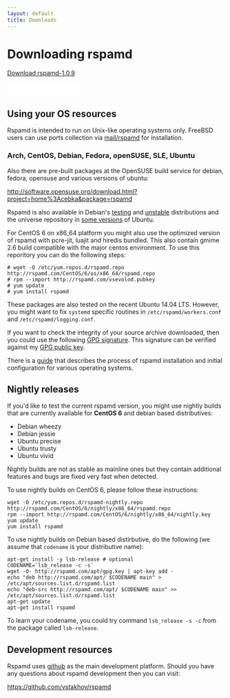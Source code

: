 ```yaml
---
layout: default
title: Downloads
---
```


# Downloading rspamd

<p><a class="btn btn-primary btn-lg" href="/downloads/rspamd-1.0.9.tar.xz">Download rspamd-1.0.9</a></p>
<p><iframe src="//rspamd.com/github-btn.html?user=vstakhov&repo=rspamd&type=watch&count=true&size=large"
  allowtransparency="true" frameborder="0" scrolling="0" width="170" height="30"></iframe></p>


## Using your OS resources

Rspamd is intended to run on Unix-like operating systems only. FreeBSD users can use ports
collection via [mail/rspamd](http://www.freshports.org/mail/rspamd) for installation.

### Arch, CentOS, Debian, Fedora, openSUSE, SLE, Ubuntu

Also there are pre-built packages at the OpenSUSE build service for debian, fedora, opensuse and
various versions of ubuntu:

<http://software.opensuse.org/download.html?project=home%3Acebka&package=rspamd>

Rspamd is also available in Debian's [testing](https://packages.debian.org/source/testing/rspamd) and [unstable](https://packages.debian.org/source/unstable/rspamd) distributions and the universe repository in [some versions](http://packages.ubuntu.com/search?keywords=rspamd&searchon=names&suite=all&section=all) of Ubuntu.

For CentOS 6 on x86_64 platform you might also use the optimized version of rspamd with pcre-jit, luajit and hiredis bundled. This also contain gmime 2.6 build compatible with the major centos environment. To use this reporitory you can do the following steps:

	# wget -O /etc/yum.repos.d/rspamd.repo http://rspamd.com/CentOS/6/os/x86_64/rspamd.repo
	# rpm --import http://rspamd.com/vsevolod.pubkey
	# yum update
	# yum install rspamd

These packages are also tested on the recent Ubuntu 14.04 LTS. However, you might want to fix `systemd` specific routines 
in `/etc/rspamd/workers.conf` and `/etc/rspamd/logging.conf`.

If you want to check the integrity of your source archive downloaded, then you could use the following [GPG signature](/downloads/rspamd-1.0.9.tar.xz.asc).
This signature can be verified against my [GPG public key](https://rspamd.com/vsevolod.pubkey). 

There is a [guide](https://rspamd.com/doc/quickstart.html) that describes the process of rspamd installation and initial configuration for various operating systems.

## Nightly releases

If you'd like to test the current rspamd version, you might use nightly builds that are currently available for **CentOS 6** and debian based distributives:

- Debian wheezy
- Debian jessie
- Ubuntu precise
- Ubuntu trusty
- Ubuntu vivid

Nightly builds are not as stable as mainline ones but they contain additional features and bugs are fixed very fast when detected.

To use nightly builds on CentOS 6, please follow these instructions:

	wget -O /etc/yum.repos.d/rspamd-nightly.repo http://rspamd.com/CentOS/6/nightly/x86_64/rspamd.repo
	rpm --import http://rspamd.com/CentOS/6/nightly/x86_64/nightly.key
	yum update
	yum install rspamd

To use nightly builds on Debian based distirbutive, do the following (we assume that `codename` is your distributive name):
	
	apt-get install -y lsb-release # optional
	CODENAME=`lsb_release -c -s`
	wget -O- http://rspamd.com/apt/gpg.key | apt-key add -
	echo "deb http://rspamd.com/apt/ $CODENAME main" > /etc/apt/sources.list.d/rspamd.list
	echo "deb-src http://rspamd.com/apt/ $CODENAME main" >> /etc/apt/sources.list.d/rspamd.list
	apt-get update
	apt-get install rspamd

To learn your codename, you could try command `lsb_release -s -c` from the package called `lsb-release`.

## Development resources

Rspamd uses [github](https://github.com) as the main development platform. Should you have any questions
about rspamd development then you can visit:

<https://github.com/vstakhov/rspamd>
